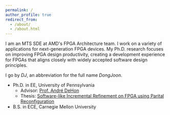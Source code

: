```yaml
---
permalink: /
author_profile: true
redirect_from: 
  - /about/
  - /about.html
---
```


I am an MTS SDE at AMD's FPGA Architecture team. I work on 
a variety of applications for next-generation FPGA devices.
My Ph.D. research focuses on improving FPGA design productivity, creating a development experience for FPGAs
that aligns closely with widely accepted software design principles. 

I go by *DJ*, an abbreviation for the full name *DongJoon*.

- Ph.D. in EE, University of Pennsylvania
  - Advisor: [Prof. André DeHon](https://www.seas.upenn.edu/~andre/)
  - Thesis: [Software-like Incremental Refinement on FPGA using Parital Reconfiguration](https://dj-park.github.io/files/phd_thesis_dj_1218_3pm.pdf)
- B.S. in ECE, Carnegie Mellon University

